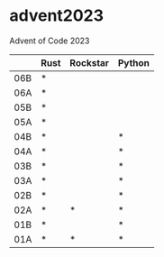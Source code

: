 # advent2023

Advent of Code 2023

|     | Rust | Rockstar | Python |
| --- | ---- | -------- | -------|
| 06B |  \*  |          |        |  
| 06A |  \*  |          |        |
| 05B |  \*  |          |        |  
| 05A |  \*  |          |        |
| 04B |  \*  |          | \*     |
| 04A |  \*  |          | \*     |
| 03B |  \*  |          | \*     |
| 03A |  \*  |          | \*     |
| 02B |  \*  |          | \*     |
| 02A |  \*  | \*       | \*     |
| 01B |  \*  |          | \*     |
| 01A |  \*  | \*       | \*     |